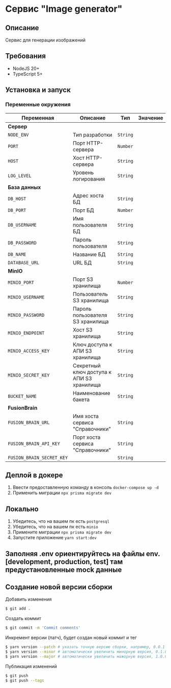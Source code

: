# Сервис "Image generator"

## Описание

Сервис для генерации изображений

## Требования

* NodeJS 20+
* TypeScript 5+

## Установка и запуск

### Переменные окружения

| Переменная                 | Описание                                  | Тип       | Значение |
|----------------------------|-------------------------------------------|-----------|----------|
| **Сервер**                 |                                           |           |          |
| `NODE_ENV`                 | Тип разработки                            | `String`  |          |
| `PORT`                     | Порт HTTP-сервера                         | `Number`  |          |
| `HOST`                     | Хост HTTP-сервера                         | `String`  |          |
| `LOG_LEVEL`                | Уровень логирования                       | `String`  |          |
| **База данных**            |                                           |           |          |
| `DB_HOST`                  | Адрес хоста БД                            | `String`  |          |
| `DB_PORT`                  | Порт БД                                   | `Number`  |          |
| `DB_USERNAME`              | Имя пользователя БД                       | `String`  |          |
| `DB_PASSWORD`              | Пароль пользователя                       | `String`  |          |
| `DB_NAME`                  | Название БД                               | `String`  |          |
| `DATABASE_URL`             | URL БД                                    | `String`  |          |
| **MinIO**                  |                                           |           |          |
| `MINIO_PORT`               | Порт S3 хранилища                         | `Number`  |          |
| `MINIO_USERNAME`           | Пользователь S3 хранилища                 | `String`  |          |
| `MINIO_PASSWORD`           | Пароль пользователя S3 хранилища          | `String`  |          |
| `MINIO_ENDPOINT`           | Хост S3 хранилища                         | `String`  |          |
| `MINIO_ACCESS_KEY`         | Ключ доступа к АПИ S3 хранилища           | `String`  |          |
| `MINIO_SECRET_KEY`         | Секретный ключ доступа к АПИ S3 хранилища | `String`  |          |
| `BUCKET_NAME`              | Наименование бакета                       | `String`  |          |
| **FusionBrain**            |                                           |           |          |
| `FUSION_BRAIN_URL`         | Имя хоста сервиса "Справочники"           | `String`  |          |
| `FUSION_BRAIN_API_KEY`     | Порт хоста сервиса "Справочники"          | `String`  |          |
| `FUSION_BRAIN_SECRET_KEY`  |                                           | `String`  |          |


## Деплой в докере 
1. Ввести предоставленную команду в консоль `docker-compose up -d`
2. Применить миграции `npx prisma migrate dev`

## Локально
1. Убедитесь, что на вашем пк есть `postgresql`
2. Убедитесь, что на вашем пк есть `minio`
3. Примените миграции `npx prisma migrate dev`
4. Запустите приложение `yarn start:dev`

## Заполняя .env ориентируйтесь на файлы env.[development, production, test] там предустановленные mock данные

## Создание новой версии сборки

Добавить изменения

```bash
$ git add .
```

Создать коммит

```bash
$ git commit -m 'Commit comments'
```

Инкремент версии (патч), будет создан новый коммит и тег

```bash
$ yarn version --patch # указать точную версию сборки, например, 0.0.1
$ yarn version --minor # автоматически увеличить минорную версия, 0.1.0
$ yarn version --major # автоматически увеличить мажорную версия, 1.0.0
```

Публикация изменений

```bash
$ git push
$ git push --tags
```
